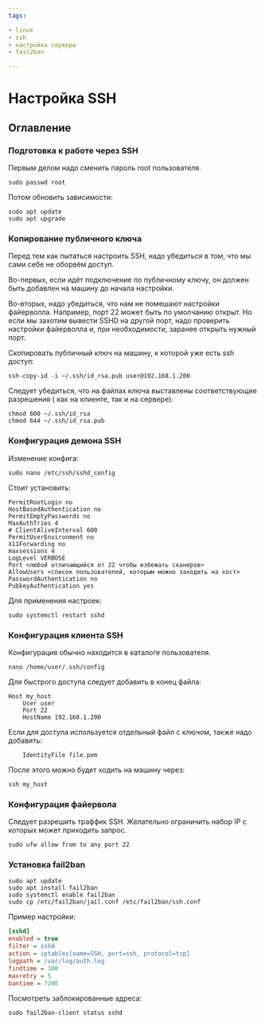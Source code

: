```yaml
---
tags:

- linux
- ssh
- настройка сервера
- fail2ban

---
```


# Настройка SSH

## Оглавление

### Подготовка к работе через SSH

Первым делом надо сменить пароль root пользователя.

```shell
sudo passwd root
```

Потом обновить зависимости:

```shell
sudo apt update
sudo apt upgrade
```

### Копирование публичного ключа

Перед тем как пытаться настроить SSH, надо убедиться в том, что мы сами
себе не оборвём доступ.

Во-первых, если идёт подключение по публичному ключу,
он должен быть добавлен на машину до начала настройки.

Во-вторых, надо
убедиться, что нам не помешают настройки файерволла. Например, порт 22 может
быть по умолчанию открыт. Но если мы захотим вывести SSHD на другой порт, надо
проверить настройки файерволла и, при необходимости, заранее открыть нужный
порт.

Скопировать публичный ключ на машину, к которой уже есть ssh доступ:

```shell
ssh-copy-id -i ~/.ssh/id_rsa.pub user@192.168.1.200
```

Следует убедиться, что на файлах ключа выставлены соответствующие разрешения (
как на клиенте, так и на сервере):

```shell
chmod 600 ~/.ssh/id_rsa
chmod 644 ~/.ssh/id_rsa.pub
```

### Конфигурация демона SSH

Изменение конфига:

```shell
sudo nano /etc/ssh/sshd_config
```

Стоит установить:

```shell
PermitRootLogin no
HostBasedAuthentication no
PermitEmptyPasswords no
MaxAuthTries 4
# ClientAliveInterval 600
PermitUserEnvironment no
X11Forwarding no
maxsessions 4
LogLevel VERBOSE
Port <любой отличающийся от 22 чтобы избежать сканеров>
AllowUsers <список пользователей, которым можно заходить на хост>
PasswordAuthentication no
PubkeyAuthentication yes
```

Для применения настроек:

```shell
sudo systemctl restart sshd
```

### Конфигурация клиента SSH

Конфигурация обычно находится в каталоге пользователя.

```shell
nano /home/user/.ssh/config
```

Для быстрого доступа следует добавить в конец файла:

```shell
Host my_host
    User user
    Port 22
    HostName 192.168.1.200
```

Если для доступа используется отдельный файл с ключом, также надо добавить:

```shell
	IdentityFile file.pem
```

После этого можно будет ходить на машину через:

```shell
ssh my_host
```

### Конфигурация файервола

Следует разрешить траффик SSH. Желательно ограничить набор IP с которых может
приходить запрос.

```shell
sudo ufw allow from to any port 22
```

### Установка fail2ban

```shell
sudo apt update
sudo apt install fail2ban
sudo systemctl enable fail2ban
sudo cp /etc/fail2ban/jail.conf /etc/fail2ban/ssh.conf
```

Пример настройки:

```ini
[sshd]
enabled = true
filter = sshd
action = iptables[name=SSH, port=ssh, protocol=tcp]
logpath = /var/log/auth.log
findtime = 300
maxretry = 5
bantime = 7200
```

Посмотреть заблокированные адреса:

```shell
sudo fail2ban-client status sshd
```

